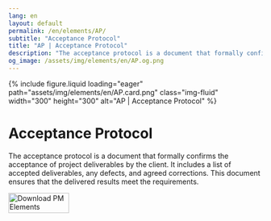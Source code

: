 ```yaml
---
lang: en
layout: default
permalink: /en/elements/AP/
subtitle: "Acceptance Protocol"
title: "AP | Acceptance Protocol"
description: "The acceptance protocol is a document that formally confirms the acceptance of project deliverables by the client. It includes a list of accepted deliverables, any defects, and agreed corrections. This document ensures that the delivered results meet the requirements."
og_image: /assets/img/elements/en/AP.og.png
---
```


{% include figure.liquid loading="eager" path="assets/img/elements/en/AP.card.png" class="img-fluid" width="300" height="300" alt="AP | Acceptance Protocol" %}

# Acceptance Protocol

The acceptance protocol is a document that formally confirms the acceptance of project deliverables by the client. It includes a list of accepted deliverables, any defects, and agreed corrections. This document ensures that the delivered results meet the requirements.

<a href="https://apps.apple.com/app/apple-store/id6738084498?pt=127441684&ct=website&mt=8">
  <img src="{{ "assets/img/en/appstore.png" | relative_url }}" width="120" height="40" alt="Download PM Elements">
</a>
